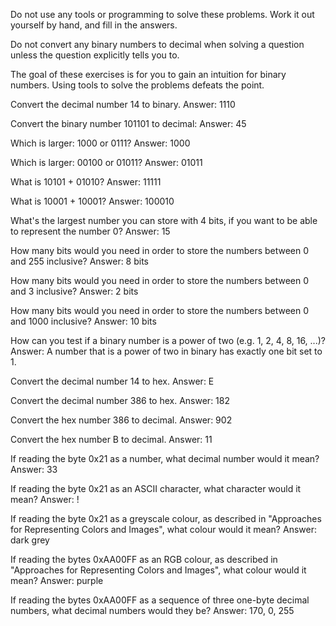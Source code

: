 Do not use any tools or programming to solve these problems. Work it out yourself by hand, and fill in the answers.

Do not convert any binary numbers to decimal when solving a question unless the question explicitly tells you to.

The goal of these exercises is for you to gain an intuition for binary numbers. Using tools to solve the problems defeats the point.

Convert the decimal number 14 to binary.
Answer:
1110

Convert the binary number 101101 to decimal:
Answer:
45

Which is larger: 1000 or 0111?
Answer:
1000

Which is larger: 00100 or 01011?
Answer:
01011

What is 10101 + 01010?
Answer:
11111

What is 10001 + 10001?
Answer:
100010

What's the largest number you can store with 4 bits, if you want to be able to represent the number 0?
Answer:
15

How many bits would you need in order to store the numbers between 0 and 255 inclusive?
Answer:
8 bits

How many bits would you need in order to store the numbers between 0 and 3 inclusive?
Answer:
2 bits

How many bits would you need in order to store the numbers between 0 and 1000 inclusive?
Answer:
10 bits

How can you test if a binary number is a power of two (e.g. 1, 2, 4, 8, 16, ...)?
Answer:
A number that is a power of two in binary has exactly one bit set to 1. 

Convert the decimal number 14 to hex.
Answer:
E

Convert the decimal number 386 to hex.
Answer:
182

Convert the hex number 386 to decimal.
Answer:
902

Convert the hex number B to decimal.
Answer:
11

If reading the byte 0x21 as a number, what decimal number would it mean?
Answer:
33

If reading the byte 0x21 as an ASCII character, what character would it mean?
Answer:
!

If reading the byte 0x21 as a greyscale colour, as described in "Approaches for Representing Colors and Images", what colour would it mean?
Answer:
dark grey

If reading the bytes 0xAA00FF as an RGB colour, as described in "Approaches for Representing Colors and Images", what colour would it mean?
Answer:
purple

If reading the bytes 0xAA00FF as a sequence of three one-byte decimal numbers, what decimal numbers would they be?
Answer:
170, 0, 255